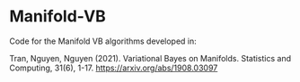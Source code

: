 # Manifold-VB
Code for the Manifold VB algorithms developed in:

Tran, Nguyen, Nguyen (2021). Variational Bayes on Manifolds. Statistics and Computing, 31(6), 1-17. 
https://arxiv.org/abs/1908.03097
